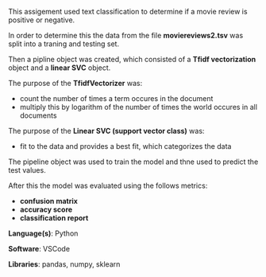 This assigement used text classification to determine if a movie review is positive or negative.

In order to determine this the data from the file **moviereviews2.tsv** was split into a traning and testing set.

Then a pipline object was created, which consisted of a **Tfidf vectorization** object and a **linear SVC** object.

The purpose of the **TfidfVectorizer** was:
  - count the number of times a term occures in the document 
  - multiply this by logarithm of the number of times the world occures in all documents 
 
The purpose of the **Linear SVC (support vector class)** was:
  - fit to the data and provides a best fit, which categorizes the data 

The pipeline object was used to train the model and thne used to predict the test values.

After this the model was evaluated using the follows metrics:
  - **confusion matrix**
  - **accuracy score**
  - **classification report** 
 
**Language(s)**: Python

**Software**: VSCode

**Libraries**: pandas, numpy, sklearn
